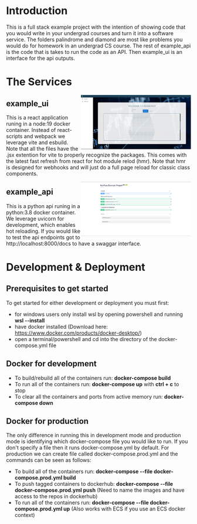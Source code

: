 # Introduction

This is a full stack example project with the intention of showing code that you would write in your undergrad courses and turn it into a software service. The folders palindrome and diamond are most like problems you would do for homework in an undergrad CS course. The rest of example_api is the code that is takes to run the code as an API. Then example_ui is an interface for the api outputs.

# The Services

<img src="./img/ui.png" align="right"
     alt="UI Screenshot" width="300" >

## example_ui

This is a react application runing in a node:19 docker container. Instead of react-scripts and webpack we leverage vite and esbuild. Note that all the files have the .jsx extention for vite to properly recognize the packages. This comes with the latest fast refresh from react for hot module relod (hmr). Note that hmr is designed for webhooks and will just do a full page reload for classic class components. 

<img src="./img/api.png" align="right"
     alt="API Screenshot" width="300" >

## example_api

This is a python api runing in a python:3.8 docker container. We leverage uvicorn for development, which enables hot reloading. If you would like to test the api endpoints got to http://localhost:8000/docs to have a swaggar interface. 

# Development & Deployment

## Prerequisites to get started

To get started for either development or deployment you must first:

- for windows users only install wsl by opening powershell and running **wsl --install**
- have docker installed (Download here: https://www.docker.com/products/docker-desktop/)
- open a terminal/powershell and cd into the directory of the docker-compose.yml file

## Docker for development

- To build/rebuild all of the containers run: **docker-compose build**
- To run all of the containers run: **docker-compose up** with **ctrl + c** to stop
- To clear all the containers and ports from active memory run: **docker-compose down**

## Docker for production

The only difference in running this in development mode and production mode is identifying which docker-compose file you would like to run. If you don't specify a file then it runs docker-compose.yml by default. For production we can create file called docker-compose.prod.yml and the commands can be seen as follows:

- To build all of the containers run: **docker-compose --file docker-compose.prod.yml build**
- To push tagged containers to dockerhub: **docker-compose --file docker-compose.prod.yml push** (Need to name the images and have access to the repos in dockerhub)
- To run all of the containers run: **docker-compose --file docker-compose.prod.yml up** (Also works with ECS if you use an ECS docker context)